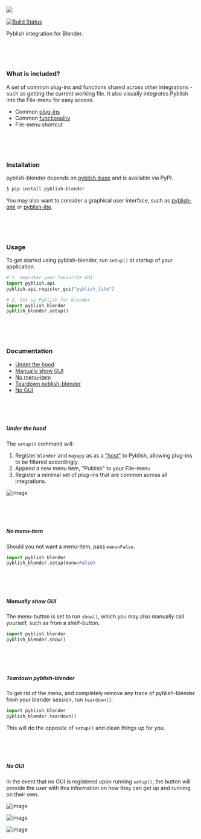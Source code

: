 ### ![](https://cloud.githubusercontent.com/assets/2152766/6998101/5c13946c-dbcd-11e4-968b-b357b7c60a06.png)

[![Build Status](https://travis-ci.org/pyblish/pyblish-blender.svg?branch=master)](https://travis-ci.org/pyblish/pyblish-blender)

Pyblish integration for Blender.

<br>
<br>
<br>

### What is included?

A set of common plug-ins and functions shared across other integrations - such as getting the current working file. It also visually integrates Pyblish into the File-menu for easy access.

- Common [plug-ins](https://github.com/pyblish/pyblish-blender/tree/master/pyblish_blender/plugins)
- Common [functionality](https://github.com/pyblish/pyblish-blender/blob/master/pyblish_blender/__init__.py)
- File-menu shortcut

<br>
<br>
<br>

### Installation

pyblish-blender depends on [pyblish-base](https://github.com/pyblish/pyblish-base) and is available via PyPI.

```bash
$ pip install pyblish-blender
```

You may also want to consider a graphical user interface, such as [pyblish-qml](https://github.com/pyblish/pyblish-qml) or [pyblish-lite](https://github.com/pyblish/pyblish-lite).

<br>
<br>
<br>

### Usage

To get started using pyblish-blender, run `setup()` at startup of your application.

```python
# 1. Register your favourite GUI
import pyblish.api
pyblish.api.register_gui("pyblish_lite")

# 2. Set-up Pyblish for blender
import pyblish_blender
pyblish_blender.setup()
```

<br>
<br>
<br>

### Documentation

- [Under the hood](#under-the-hood)
- [Manually show GUI](#manually-show-gui)
- [No menu-item](#no-menu-item)
- [Teardown pyblish-blender](#teardown-pyblish-blender)
- [No GUI](#no-gui)

<br>
<br>
<br>

##### Under the hood

The `setup()` command will:

1. Register `blender` and `mayapy` as as a ["host"](http://api.pyblish.com/pages/Plugin.hosts.html) to Pyblish, allowing plug-ins to be filtered accordingly.
2. Append a new menu item, "Publish" to your File-menu
3. Register a minimal set of plug-ins that are common across all integrations.

![image](https://cloud.githubusercontent.com/assets/2152766/16318991/49012c02-3989-11e6-9602-7ec3d7823b77.png)

<br>
<br>
<br>

##### No menu-item

Should you not want a menu-item, pass `menu=False`.

```python
import pyblish_blender
pyblish_blender.setup(menu=False)
```

<br>
<br>
<br>

##### Manually show GUI

The menu-button is set to run `show()`, which you may also manually call yourself, such as from a shelf-button.

```python
import pyblish_blender
pyblish_blender.show()
```

<br>
<br>
<br>

##### Teardown pyblish-blender

To get rid of the menu, and completely remove any trace of pyblish-blender from your blender session, run `teardown()`.

```python
import pyblish_blender
pyblish_blender.teardown()
```

This will do the opposite of `setup()` and clean things up for you.

<br>
<br>
<br>

##### No GUI

In the event that no GUI is registered upon running `setup()`, the button will provide the *user* with this information on how they can get up and running on their own.

![image](https://cloud.githubusercontent.com/assets/2152766/16318872/d63b7f60-3988-11e6-9431-f64991aabef3.png)

![image](https://cloud.githubusercontent.com/assets/2152766/16318883/ddf159f0-3988-11e6-8ef5-af5fd8dde725.png)

![image](https://cloud.githubusercontent.com/assets/2152766/16318893/e7d4cc9a-3988-11e6-92e9-c16037e51fb7.png)
